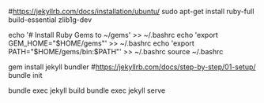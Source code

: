#https://jekyllrb.com/docs/installation/ubuntu/
sudo apt-get install ruby-full build-essential zlib1g-dev

echo '# Install Ruby Gems to ~/gems' >> ~/.bashrc
echo 'export GEM_HOME="$HOME/gems"' >> ~/.bashrc
echo 'export PATH="$HOME/gems/bin:$PATH"' >> ~/.bashrc
source ~/.bashrc

gem install jekyll bundler
#https://jekyllrb.com/docs/step-by-step/01-setup/
bundle init

bundle exec jekyll build
bundle exec jekyll serve
